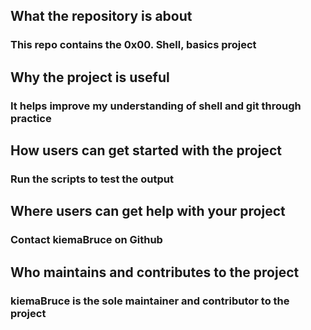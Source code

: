 ## What the repository is about
### This repo contains the 0x00. Shell, basics project

## Why the project is useful
### It helps improve my understanding of shell and git through practice

## How users can get started with the project
### Run the scripts to test the output

## Where users can get help with your project
### Contact kiemaBruce on Github

## Who maintains and contributes to the project
### kiemaBruce is the sole maintainer and contributor to the project
